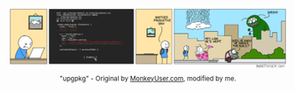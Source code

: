 <div align="center" width="100%">
    <img src="upgpkg.jpg">
    <sub>"upgpkg" - Original by <a href="https://www.monkeyuser.com/2018/replace-all/">MonkeyUser.com</a>, modified by me.</sub>
</div>

